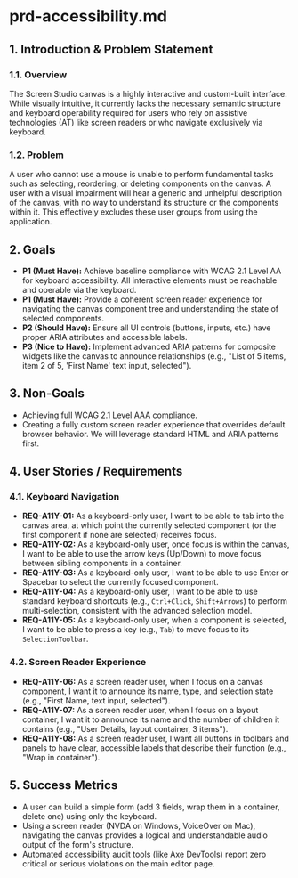 # prd-accessibility.md

## 1. Introduction & Problem Statement

### 1.1. Overview
The Screen Studio canvas is a highly interactive and custom-built interface. While visually intuitive, it currently lacks the necessary semantic structure and keyboard operability required for users who rely on assistive technologies (AT) like screen readers or who navigate exclusively via keyboard.

### 1.2. Problem
A user who cannot use a mouse is unable to perform fundamental tasks such as selecting, reordering, or deleting components on the canvas. A user with a visual impairment will hear a generic and unhelpful description of the canvas, with no way to understand its structure or the components within it. This effectively excludes these user groups from using the application.

## 2. Goals

-   **P1 (Must Have):** Achieve baseline compliance with WCAG 2.1 Level AA for keyboard accessibility. All interactive elements must be reachable and operable via the keyboard.
-   **P1 (Must Have):** Provide a coherent screen reader experience for navigating the canvas component tree and understanding the state of selected components.
-   **P2 (Should Have):** Ensure all UI controls (buttons, inputs, etc.) have proper ARIA attributes and accessible labels.
-   **P3 (Nice to Have):** Implement advanced ARIA patterns for composite widgets like the canvas to announce relationships (e.g., "List of 5 items, item 2 of 5, 'First Name' text input, selected").

## 3. Non-Goals

-   Achieving full WCAG 2.1 Level AAA compliance.
-   Creating a fully custom screen reader experience that overrides default browser behavior. We will leverage standard HTML and ARIA patterns first.

## 4. User Stories / Requirements

### 4.1. Keyboard Navigation
-   **REQ-A11Y-01:** As a keyboard-only user, I want to be able to tab into the canvas area, at which point the currently selected component (or the first component if none are selected) receives focus.
-   **REQ-A11Y-02:** As a keyboard-only user, once focus is within the canvas, I want to be able to use the arrow keys (Up/Down) to move focus between sibling components in a container.
-   **REQ-A11Y-03:** As a keyboard-only user, I want to be able to use Enter or Spacebar to select the currently focused component.
-   **REQ-A11Y-04:** As a keyboard-only user, I want to be able to use standard keyboard shortcuts (e.g., `Ctrl+Click`, `Shift+Arrows`) to perform multi-selection, consistent with the advanced selection model.
-   **REQ-A11Y-05:** As a keyboard-only user, when a component is selected, I want to be able to press a key (e.g., `Tab`) to move focus to its `SelectionToolbar`.

### 4.2. Screen Reader Experience
-   **REQ-A11Y-06:** As a screen reader user, when I focus on a canvas component, I want it to announce its name, type, and selection state (e.g., "First Name, text input, selected").
-   **REQ-A11Y-07:** As a screen reader user, when I focus on a layout container, I want it to announce its name and the number of children it contains (e.g., "User Details, layout container, 3 items").
-   **REQ-A11Y-08:** As a screen reader user, I want all buttons in toolbars and panels to have clear, accessible labels that describe their function (e.g., "Wrap in container").

## 5. Success Metrics

-   A user can build a simple form (add 3 fields, wrap them in a container, delete one) using only the keyboard.
-   Using a screen reader (NVDA on Windows, VoiceOver on Mac), navigating the canvas provides a logical and understandable audio output of the form's structure.
-   Automated accessibility audit tools (like Axe DevTools) report zero critical or serious violations on the main editor page.